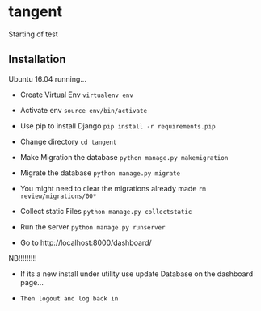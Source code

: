 # tangent
Starting of test

Installation
------------
Ubuntu 16.04 running...



* Create Virtual Env
`virtualenv env`

* Activate env
`source env/bin/activate`

* Use pip to install Django
`pip install -r requirements.pip`

* Change directory
`cd tangent`

* Make Migration the database
`python manage.py makemigration`

* Migrate the database
`python manage.py migrate`

* You might need to clear the migrations already made
`rm review/migrations/00*`

* Collect static Files
`python manage.py collectstatic`

* Run the server
`python manage.py runserver`

* Go to http://localhost:8000/dashboard/


NB!!!!!!!!!
* If its a new install under utility use update Database on the dashboard page...

* `Then logout and log back in`

